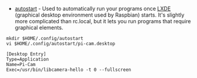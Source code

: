 



- [autostart](https://learn.sparkfun.com/tutorials/how-to-run-a-raspberry-pi-program-on-startup#method-2-autostart) - Used to automatically run your programs once [LXDE](https://wiki.lxde.org/en/Main_Page) (graphical desktop environment used by Raspbian) starts. It's slightly more complicated than rc.local, but it lets you run programs that require graphical elements.



```
mkdir $HOME/.config/autostart
vi $HOME/.config/autostart/pi-cam.desktop
```



```
[Desktop Entry]
Type=Application
Name=Pi-Cam
Exec=/usr/bin/libcamera-hello -t 0 --fullscreen
```